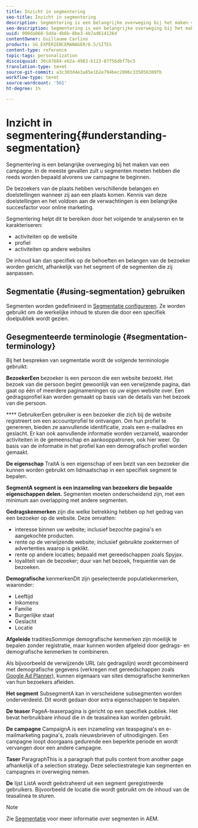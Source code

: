 ```yaml
---
title: Inzicht in segmentering
seo-title: Inzicht in segmentering
description: Segmentering is een belangrijke overweging bij het maken van een campagne
seo-description: Segmentering is een belangrijke overweging bij het maken van een campagne
uuid: 900da068-5dda-4b6b-8be3-4b7ad614126d
contentOwner: Guillaume Carlino
products: SG_EXPERIENCEMANAGER/6.5/SITES
content-type: reference
topic-tags: personalization
discoiquuid: 36c87684-e62a-4983-b123-87f56dbf7bc5
translation-type: tm+mt
source-git-commit: a3c303d4e3a85e1b2e794bec2006c335056309fb
workflow-type: tm+mt
source-wordcount: '561'
ht-degree: 1%

---
```



# Inzicht in segmentering{#understanding-segmentation}

Segmentering is een belangrijke overweging bij het maken van een campagne. In de meeste gevallen zult u segmenten moeten hebben die reeds worden bepaald alvorens uw campagne te beginnen.

De bezoekers van de plaats hebben verschillende belangen en doelstellingen wanneer zij aan een plaats komen. Kennis van deze doelstellingen en het voldoen aan de verwachtingen is een belangrijke succesfactor voor online marketing.

Segmentering helpt dit te bereiken door het volgende te analyseren en te karakteriseren:

* activiteiten op de website
* profiel
* activiteiten op andere websites

De inhoud kan dan specifiek op de behoeften en belangen van de bezoeker worden gericht, afhankelijk van het segment of de segmenten die zij aanpassen.

## Segmentatie {#using-segmentation} gebruiken

Segmenten worden gedefinieerd in [Segmentatie configureren](/help/sites-administering/campaign-segmentation.md). Ze worden gebruikt om de werkelijke inhoud te sturen die door een specifiek doelpubliek wordt gezien.

## Gesegmenteerde terminologie {#segmentation-terminology}

Bij het bespreken van segmentatie wordt de volgende terminologie gebruikt:

**BezoekerEen** bezoeker is een persoon die een website bezoekt. Het bezoek van die persoon begint gewoonlijk van een verwijzende pagina, dan gaat op één of meerdere paginameningen op uw eigen website over. Een gedragsprofiel kan worden gemaakt op basis van de details van het bezoek van die persoon.

**** GebruikerEen gebruiker is een bezoeker die zich bij de website registreert om een accountprofiel te ontvangen. Om hun profiel te genereren, bieden ze aanvullende identificatie, zoals een e-mailadres en geslacht. Er kan ook aanvullende informatie worden verzameld, waaronder activiteiten in de gemeenschap en aankooppatronen, ook hier weer. Op basis van de informatie in het profiel kan een demografisch profiel worden gemaakt.

**De eigenschap** TraitA is een eigenschap of een bezit van een bezoeker die kunnen worden gebruikt om lidmaatschap in een specifiek segment te bepalen.

**SegmentA segment is een inzameling van bezoekers die bepaalde eigenschappen delen.** Segmenten moeten onderscheidend zijn, met een minimum aan overlapping met andere segmenten.

**Gedragskenmerken** zijn die welke betrekking hebben op het gedrag van een bezoeker op de website. Deze omvatten:

* interesse binnen uw website; inclusief bezochte pagina&#39;s en aangekochte producten.
* rente op de verwijzende website; inclusief gebruikte zoektermen of advertenties waarop is geklikt.
* rente op andere locaties; bepaald met gereedschappen zoals Spyjax.
* loyaliteit van de bezoeker; duur van het bezoek, frequentie van de bezoeken.

**Demografische** kenmerkenDit zijn geselecteerde populatiekenmerken, waaronder:

* Leeftijd
* Inkomens
* Familie
* Burgerlijke staat
* Geslacht
* Locatie

**Afgeleide** traditiesSommige demografische kenmerken zijn moeilijk te bepalen zonder registratie, maar kunnen worden afgeleid door gedrags- en demografische kenmerken te combineren.

Als bijvoorbeeld de verwijzende URL (als gedragslijn) wordt gecombineerd met demografische gegevens (verkregen met gereedschappen zoals [Google Ad Planner](https://www.google.com/adplanner/)), kunnen eigenaars van sites demografische kenmerken van hun bezoekers afleiden.

**Het segment** SubsegmentA kan in verscheidene subsegmenten worden onderverdeeld. Dit wordt gedaan door extra eigenschappen te bepalen.

**De teaser** PageA-teaserpagina is gericht op een specifiek publiek. Het bevat herbruikbare inhoud die in de teasalinea kan worden gebruikt.

**De campagne** CampaignA is een inzameling van teaspagina&#39;s en e-mailmarketing pagina&#39;s, zoals nieuwsbrieven of uitnodigingen. Een campagne loopt doorgaans gedurende een beperkte periode en wordt vervangen door een andere campagne.

**Taser** ParagraphThis is a paragraph that pulls content from another page afhankelijk of a selection strategy. Deze selectiestrategie kan segmenten en campagnes in overweging nemen.

**De** lijst ListA wordt geëxtraheerd uit een segment geregistreerde gebruikers. Bijvoorbeeld de locatie die wordt gebruikt om de inhoud van de teasalinea te sturen.

>[!NOTE]
>
>Zie [Segmentatie](/help/sites-administering/campaign-segmentation.md) voor meer informatie over segmenten in AEM.

